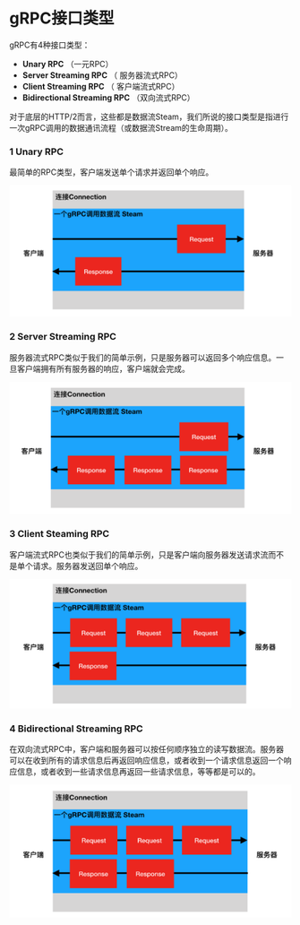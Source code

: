 # gRPC接口类型

gRPC有4种接口类型：

- **Unary RPC** （一元RPC）
- **Server Streaming RPC** （ 服务器流式RPC）
- **Client Streaming RPC** （ 客户端流式RPC）
- **Bidirectional Streaming RPC** （双向流式RPC）

对于底层的HTTP/2而言，这些都是数据流Steam，我们所说的接口类型是指进行一次gRPC调用的数据通讯流程（或数据流Stream的生命周期）。

### 1 Unary RPC

最简单的RPC类型，客户端发送单个请求并返回单个响应。

![gRPC一元模型.png](https://github.com/Create-python/wkf9721/blob/master/images/gRPC%E4%B8%80%E5%85%83%E6%A8%A1%E5%9E%8B.png?raw=true)

### 2 Server Streaming RPC

服务器流式RPC类似于我们的简单示例，只是服务器可以返回多个响应信息。一旦客户端拥有所有服务器的响应，客户端就会完成。

![grpc服务器流.png](https://github.com/Create-python/wkf9721/blob/master/images/grpc%E6%9C%8D%E5%8A%A1%E5%99%A8%E6%B5%81.png?raw=true)

### 3 Client Steaming RPC

客户端流式RPC也类似于我们的简单示例，只是客户端向服务器发送请求流而不是单个请求。服务器发送回单个响应。

![grpc客户端流.png](https://github.com/Create-python/wkf9721/blob/master/images/grpc%E5%AE%A2%E6%88%B7%E7%AB%AF%E6%B5%81.png?raw=true)

### 4 Bidirectional Streaming RPC

在双向流式RPC中，客户端和服务器可以按任何顺序独立的读写数据流。服务器可以在收到所有的请求信息后再返回响应信息，或者收到一个请求信息返回一个响应信息，或者收到一些请求信息再返回一些请求信息，等等都是可以的。

![grpc双向流.png](https://github.com/Create-python/wkf9721/blob/master/images/grpc%E5%8F%8C%E5%90%91%E6%B5%81.png?raw=true)